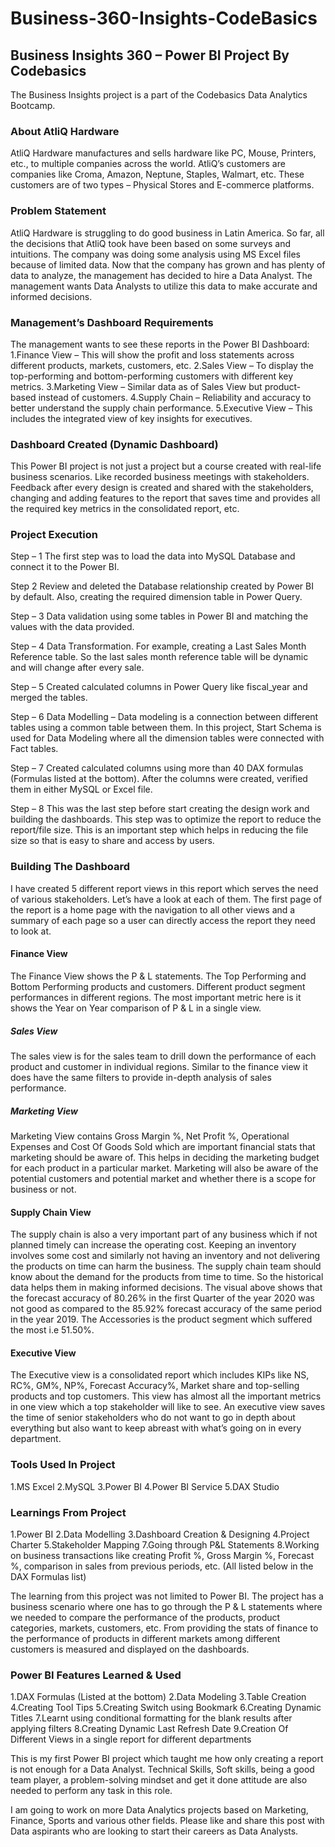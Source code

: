 # Business-360-Insights-CodeBasics
## Business Insights 360 – Power BI Project By Codebasics
The Business Insights project is a part of the Codebasics Data Analytics Bootcamp.

### About AtliQ Hardware
AtliQ Hardware manufactures and sells hardware like PC, Mouse, Printers, etc., to multiple companies across the world. AtliQ’s customers are companies like Croma, Amazon, Neptune, Staples, Walmart, etc. These customers are of two types – Physical Stores and E-commerce platforms.

### Problem Statement
AtliQ Hardware is struggling to do good business in Latin America. So far, all the decisions that AtliQ took have been based on some surveys and intuitions. The company was doing some analysis using MS Excel files because of limited data. Now that the company has grown and has plenty of data to analyze, the management has decided to hire a Data Analyst. The management wants Data Analysts to utilize this data to make accurate and informed decisions.

### Management’s Dashboard Requirements
The management wants to see these reports in the Power BI Dashboard:
1.Finance View – This will show the profit and loss statements across different products, markets, customers, etc.
2.Sales View – To display the top-performing and bottom-performing customers with different key metrics.
3.Marketing View – Similar data as of Sales View but product-based instead of customers.
4.Supply Chain – Reliability and accuracy to better understand the supply chain performance.
5.Executive View – This includes the integrated view of key insights for executives.

### Dashboard Created (Dynamic Dashboard)
This Power BI project is not just a project but a course created with real-life business scenarios. Like recorded business meetings with stakeholders. Feedback after every design is created and shared with the stakeholders, changing and adding features to the report that saves time and provides all the required key metrics in the consolidated report, etc.

### Project Execution
Step – 1
The first step was to load the data into MySQL Database and connect it to the Power BI.

Step 2
Review and deleted the Database relationship created by Power BI by default. Also, creating the required dimension table in Power Query.

Step – 3
Data validation using some tables in Power BI and matching the values with the data provided.

Step – 4
Data Transformation. For example, creating a Last Sales Month Reference table. So the last sales month reference table will be dynamic and will change after every sale.

Step – 5
Created calculated columns in Power Query like fiscal_year and merged the tables.

Step – 6
Data Modelling – Data modeling is a connection between different tables using a common table between them. In this project, Start Schema is used for Data Modeling where all the dimension tables were connected with Fact tables.

Step – 7
Created calculated columns using more than 40 DAX formulas (Formulas listed at the bottom). After the columns were created, verified them in either MySQL or Excel file.

Step – 8
This was the last step before start creating the design work and building the dashboards. This step was to optimize the report to reduce the report/file size. This is an important step which helps in reducing the file size so that is easy to share and access by users.

### Building The Dashboard
I have created 5 different report views in this report which serves the need of various stakeholders. Let’s have a look at each of them.
The first page of the report is a home page with the navigation to all other views and a summary of each page so a user can directly access the report they need to look at.
#### Finance View
The Finance View shows the P & L statements. The Top Performing and Bottom Performing products and customers. Different product segment performances in different regions. The most important metric here is it shows the Year on Year comparison of P & L in a single view.

##### Sales View
The sales view is for the sales team to drill down the performance of each product and customer in individual regions. Similar to the finance view it does have the same filters to provide in-depth analysis of sales performance.

##### Marketing View
Marketing View contains Gross Margin %, Net Profit %, Operational Expenses and Cost Of Goods Sold which are important financial stats that marketing should be aware of. This helps in deciding the marketing budget for each product in a particular market. Marketing will also be aware of the potential customers and potential market and whether there is a scope for business or not.

#### Supply Chain View
The supply chain is also a very important part of any business which if not planned timely can increase the operating cost. Keeping an inventory involves some cost and similarly not having an inventory and not delivering the products on time can harm the business.
The supply chain team should know about the demand for the products from time to time. So the historical data helps them in making informed decisions. The visual above shows that the forecast accuracy of 80.26% in the first Quarter of the year 2020 was not good as compared to the 85.92% forecast accuracy of the same period in the year 2019. The Accessories is the product segment which suffered the most i.e 51.50%.

#### Executive View
The Executive view is a consolidated report which includes KIPs like NS, RC%, GM%, NP%, Forecast Accuracy%, Market share and top-selling products and top customers. This view has almost all the important metrics in one view which a top stakeholder will like to see. An executive view saves the time of senior stakeholders who do not want to go in depth about everything but also want to keep abreast with what’s going on in every department.

### Tools Used In Project
1.MS Excel
2.MySQL
3.Power BI
4.Power BI Service
5.DAX Studio

### Learnings From Project
1.Power BI
2.Data Modelling
3.Dashboard Creation & Designing
4.Project Charter
5.Stakeholder Mapping
7.Going through P&L Statements
8.Working on business transactions like creating Profit %, Gross Margin %, Forecast %, comparison in sales from previous periods, etc. (All listed below in the DAX Formulas list)

The learning from this project was not limited to Power BI. The project has a business scenario where one has to go through the P & L statements where we needed to compare the performance of the products, product categories, markets, customers, etc. From providing the stats of finance to the performance of products in different markets among different customers is measured and displayed on the dashboards.

### Power BI Features Learned & Used
1.DAX Formulas (Listed at the bottom)
2.Data Modeling
3.Table Creation
4.Creating Tool Tips
5.Creating Switch using Bookmark
6.Creating Dynamic Titles
7.Learnt using conditional formatting for the blank results after applying filters
8.Creating Dynamic Last Refresh Date
9.Creation Of Different Views in a single report for different departments

This is my first Power BI project which taught me how only creating a report is not enough for a Data Analyst. Technical Skills, Soft skills, being a good team player, a problem-solving mindset and get it done attitude are also needed to perform any task in this role.

I am going to work on more Data Analytics projects based on Marketing, Finance, Sports and various other fields. Please like and share this post with Data aspirants who are looking to start their careers as Data Analysts.
